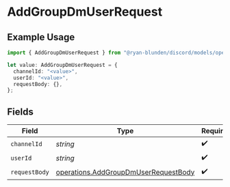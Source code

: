 # AddGroupDmUserRequest

## Example Usage

```typescript
import { AddGroupDmUserRequest } from "@ryan-blunden/discord/models/operations";

let value: AddGroupDmUserRequest = {
  channelId: "<value>",
  userId: "<value>",
  requestBody: {},
};
```

## Fields

| Field                                                                                        | Type                                                                                         | Required                                                                                     | Description                                                                                  |
| -------------------------------------------------------------------------------------------- | -------------------------------------------------------------------------------------------- | -------------------------------------------------------------------------------------------- | -------------------------------------------------------------------------------------------- |
| `channelId`                                                                                  | *string*                                                                                     | :heavy_check_mark:                                                                           | N/A                                                                                          |
| `userId`                                                                                     | *string*                                                                                     | :heavy_check_mark:                                                                           | N/A                                                                                          |
| `requestBody`                                                                                | [operations.AddGroupDmUserRequestBody](../../models/operations/addgroupdmuserrequestbody.md) | :heavy_check_mark:                                                                           | N/A                                                                                          |